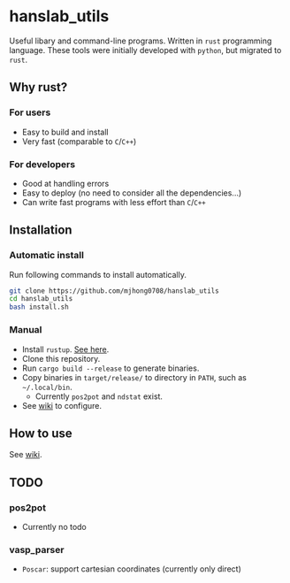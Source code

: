 # hanslab_utils

Useful libary and command-line programs. Written in `rust` programming language.
These tools were initially developed with `python`, but migrated to `rust`.

## Why rust?

### For users

- Easy to build and install
- Very fast (comparable to `C`/`C++`)

### For developers

- Good at handling errors
- Easy to deploy (no need to consider all the dependencies...)
- Can write fast programs with less effort than `C`/`C++`

## Installation

### Automatic install

Run following commands to install automatically.

```bash
git clone https://github.com/mjhong0708/hanslab_utils
cd hanslab_utils
bash install.sh
```

### Manual

- Install `rustup`. [See here](https://rustup.rs/).
- Clone this repository.
- Run `cargo build --release` to generate binaries.
- Copy binaries in `target/release/` to directory in `PATH`, such as `~/.local/bin`.
  - Currently `pos2pot` and `ndstat` exist.
- See [wiki](https://github.com/mjhong0708/hanslab_utils/wiki) to configure.

## How to use

See [wiki](https://github.com/mjhong0708/hanslab_utils/wiki).

## TODO

### pos2pot

- Currently no todo

### vasp_parser

- `Poscar`: support cartesian coordinates (currently only direct)
